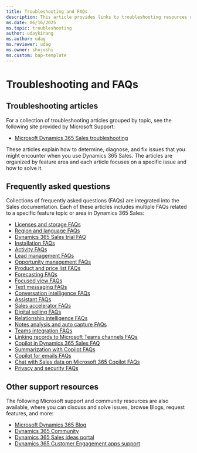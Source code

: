 ```yaml
---
title: Troubleshooting and FAQs
description: This article provides links to troubleshooting resources and frequently asked question articles for Dynamics 365 Sales.
ms.date: 06/16/2025
ms.topic: troubleshooting
author: udaykirang
ms.author: udag
ms.reviewer: udag
ms.owner: shujoshi
ms.custom: bap-template
---
```

# Troubleshooting and FAQs

## Troubleshooting articles

For a collection of troubleshooting articles grouped by topic, see the following site provided by Microsoft Support:

- [Microsoft Dynamics 365 Sales troubleshooting](/troubleshoot/dynamics-365/sales/welcome-sales)

These articles explain how to determine, diagnose, and fix issues that you might encounter when you use Dynamics 365 Sales. The articles are organized by feature area and each article focuses on a specific issue and how to solve it.

## Frequently asked questions

Collections of frequently asked questions (FAQs) are integrated into the Sales documentation. Each of these articles includes multiple FAQs related to a specific feature topic or area in Dynamics 365 Sales:

- [Licenses and storage FAQs](faq-licenses-storage.md)
- [Region and language FAQs](faq-region-language.md)
- [Dynamics 365 Sales trial FAQ](sales-trial-faq.md)
- [Installation FAQs](faq-installation.md)
- [Activity FAQs](faq-activity.md)
- [Lead management FAQs](faq-lead.md)
- [Opportunity management FAQs](faq-opportunity.md)
- [Product and price list FAQs](faq-product-price-list.md)
- [Forecasting FAQs](faq-forecasting.md)
- [Focused view FAQs](faq-focused-view.md)
- [Text messaging FAQs](faq-text-messaging.md)
- [Conversation intelligence FAQs](faq-conversation-intelligence.md)
- [Assistant FAQs](faq-assistant.md)
- [Sales accelerator FAQs](faq-sales-accelerator.md)
- [Digital selling FAQs](faq-digital-selling.md)
- [Relationship intelligence FAQs](faq-relationship-intelligence.md)
- [Notes analysis and auto capture FAQs](faq-notes-analysis-auto-capture.md)
- [Teams integration FAQs](teams-integration/message-extensions-faq.md)
- [Linking records to Microsoft Teams channels FAQs](teams-integration/link-records-to-teams-faq.md)
- [Copilot in Dynamics 365 Sales FAQ](sales-copilot-faq.md)
- [Summarization with Copilot FAQs](faqs-sales-copilot-for-summarization.md)
- [Copilot for emails FAQs](faqs-sales-copilot-for-email.md)
- [Chat with Sales data on Microsoft 365 Copilot FAQs](microsoft-365-copilot-for-sales.md)
- [Privacy and security FAQs](sales-privacy-faqs.md)

## Other support resources

The following Microsoft support and community resources are also available, where you can discuss and solve issues, browse Blogs, request features, and more:

- [Microsoft Dynamics 365 Blog](https://cloudblogs.microsoft.com/dynamics365/?source=dynamicsaxscm)
- [Dynamics 365 Community](https://community.dynamics.com/)
- [Dynamics 365 Sales ideas portal](https://experience.dynamics.com/ideas/categories/?forum=3d83d841-984b-ea11-a812-000d3a579c39&forumName=Dynamics%20365%20Sales)
- [Dynamics 365 Customer Engagement apps support](https://admin.powerplatform.microsoft.com/support)


